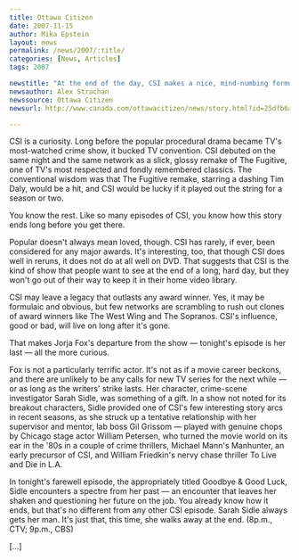 ```yaml
---
title: Ottawa Citizen 
date: 2007-11-15
author: Mika Epstein
layout: news
permalink: /news/2007/:title/
categories: [News, Articles]
tags: 2007

newstitle: "At the end of the day, CSI makes a nice, mind-numbing formula  "
newsauthor: Alex Strachan  
newssource: Ottawa Citizen  
newsurl: http://www.canada.com/ottawacitizen/news/story.html?id=25dfb6a3-be7e-41f4-aa93-f7a77848176b 

---
```

CSI is a curiosity. Long before the popular procedural drama became TV's most-watched crime show, it bucked TV convention. CSI debuted on the same night and the same network as a slick, glossy remake of The Fugitive, one of TV's most respected and fondly remembered classics. The conventional wisdom was that The Fugitive remake, starring a dashing Tim Daly, would be a hit, and CSI would be lucky if it played out the string for a season or two.

You know the rest. Like so many episodes of CSI, you know how this story ends long before you get there.

Popular doesn't always mean loved, though. CSI has rarely, if ever, been considered for any major awards. It's interesting, too, that though CSI does well in reruns, it does not do at all well on DVD. That suggests that CSI is the kind of show that people want to see at the end of a long, hard day, but they won't go out of their way to keep it in their home video library.

CSI may leave a legacy that outlasts any award winner. Yes, it may be formulaic and obvious, but few networks are scrambling to rush out clones of award winners like The West Wing and The Sopranos. CSI's influence, good or bad, will live on long after it's gone.

That makes Jorja Fox's departure from the show &#8212; tonight's episode is her last &#8212; all the more curious.

Fox is not a particularly terrific actor. It's not as if a movie career beckons, and there are unlikely to be any calls for new TV series for the next while &#8212; or as long as the writers' strike lasts. Her character, crime-scene investigator Sarah Sidle, was something of a gift. In a show not noted for its breakout characters, Sidle provided one of CSI's few interesting story arcs in recent seasons, as she struck up a tentative relationship with her supervisor and mentor, lab boss Gil Grissom &#8212; played with genuine chops by Chicago stage actor William Petersen, who turned the movie world on its ear in the '80s in a couple of crime thrillers, Michael Mann's Manhunter, an early precursor of CSI, and William Friedkin's nervy chase thriller To Live and Die in L.A.

In tonight's farewell episode, the appropriately titled Goodbye & Good Luck, Sidle encounters a spectre from her past &#8212; an encounter that leaves her shaken and questioning her future on the job. You already know how it ends, but that's no different from any other CSI episode. Sarah Sidle always gets her man. It's just that, this time, she walks away at the end. (8p.m., CTV; 9p.m., CBS)

[...]  
